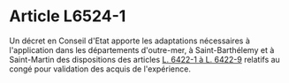 # Article L6524-1

Un décret en Conseil d'Etat apporte les adaptations nécessaires à l'application dans les départements d'outre-mer, à Saint-Barthélemy et à Saint-Martin des dispositions des articles [L. 6422-1 à L. 6422-9][1] relatifs au congé pour validation des acquis de l'expérience.

 [1]: /affichCodeArticle.do?cidTexte=LEGITEXT000006072050&idArticle=LEGIARTI000006904474&dateTexte=&categorieLien=cid